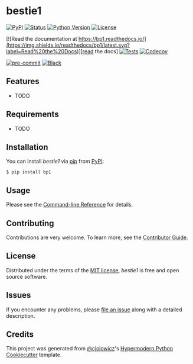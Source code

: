 # bestie1

[![PyPI](https://img.shields.io/pypi/v/bp1.svg)][pypi_]
[![Status](https://img.shields.io/pypi/status/bp1.svg)][status]
[![Python Version](https://img.shields.io/pypi/pyversions/bp1)][python version]
[![License](https://img.shields.io/pypi/l/bp1)][license]

[![Read the documentation at https://bp1.readthedocs.io/](https://img.shields.io/readthedocs/bp1/latest.svg?label=Read%20the%20Docs)][read the docs]
[![Tests](https://github.com/juangelos/bp1/workflows/Tests/badge.svg)][tests]
[![Codecov](https://codecov.io/gh/juangelos/bp1/branch/main/graph/badge.svg)][codecov]

[![pre-commit](https://img.shields.io/badge/pre--commit-enabled-brightgreen?logo=pre-commit&logoColor=white)][pre-commit]
[![Black](https://img.shields.io/badge/code%20style-black-000000.svg)][black]

[pypi_]: https://pypi.org/project/bp1/
[status]: https://pypi.org/project/bp1/
[python version]: https://pypi.org/project/bp1
[read the docs]: https://bp1.readthedocs.io/
[tests]: https://github.com/juangelos/bp1/actions?workflow=Tests
[codecov]: https://app.codecov.io/gh/juangelos/bp1
[pre-commit]: https://github.com/pre-commit/pre-commit
[black]: https://github.com/psf/black

## Features

- TODO

## Requirements

- TODO

## Installation

You can install _bestie1_ via [pip] from [PyPI]:

```console
$ pip install bp1
```

## Usage

Please see the [Command-line Reference] for details.

## Contributing

Contributions are very welcome.
To learn more, see the [Contributor Guide].

## License

Distributed under the terms of the [MIT license][license],
_bestie1_ is free and open source software.

## Issues

If you encounter any problems,
please [file an issue] along with a detailed description.

## Credits

This project was generated from [@cjolowicz]'s [Hypermodern Python Cookiecutter] template.

[@cjolowicz]: https://github.com/cjolowicz
[pypi]: https://pypi.org/
[hypermodern python cookiecutter]: https://github.com/cjolowicz/cookiecutter-hypermodern-python
[file an issue]: https://github.com/juangelos/bp1/issues
[pip]: https://pip.pypa.io/

<!-- github-only -->

[license]: https://github.com/juangelos/bp1/blob/main/LICENSE
[contributor guide]: https://github.com/juangelos/bp1/blob/main/CONTRIBUTING.md
[command-line reference]: https://bp1.readthedocs.io/en/latest/usage.html
